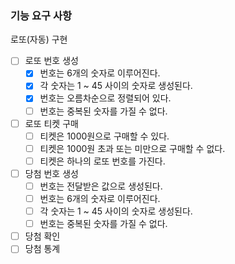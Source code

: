 ### 기능 요구 사항

로또(자동) 구현

- [ ] 로또 번호 생성
  - [x] 번호는 6개의 숫자로 이루어진다.
  - [x] 각 숫자는 1 ~ 45 사이의 숫자로 생성된다.
  - [x] 번호는 오름차순으로 정렬되어 있다.
  - [ ] 번호는 중복된 숫자를 가질 수 없다.
- [ ] 로또 티켓 구매
  - [ ] 티켓은 1000원으로 구매할 수 있다.
  - [ ] 티켓은 1000원 초과 또는 미만으로 구매할 수 없다.
  - [ ] 티켓은 하나의 로또 번호를 가진다.
- [ ] 당첨 번호 생성
  - [ ] 번호는 전달받은 값으로 생성된다.
  - [ ] 번호는 6개의 숫자로 이루어진다.
  - [ ] 각 숫자는 1 ~ 45 사이의 숫자로 생성된다.
  - [ ] 번호는 중복된 숫자를 가질 수 없다.
- [ ] 당첨 확인
- [ ] 당첨 통계
